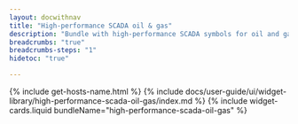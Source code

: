```yaml
---
layout: docwithnav
title: "High-performance SCADA oil & gas"
description: "Bundle with high-performance SCADA symbols for oil and gas system"
breadcrumbs: "true"
breadcrumbs-steps: "1"
hidetoc: "true"

---
```

{% include get-hosts-name.html %}
{% include docs/user-guide/ui/widget-library/high-performance-scada-oil-gas/index.md %}
{% include widget-cards.liquid bundleName="high-performance-scada-oil-gas" %}
